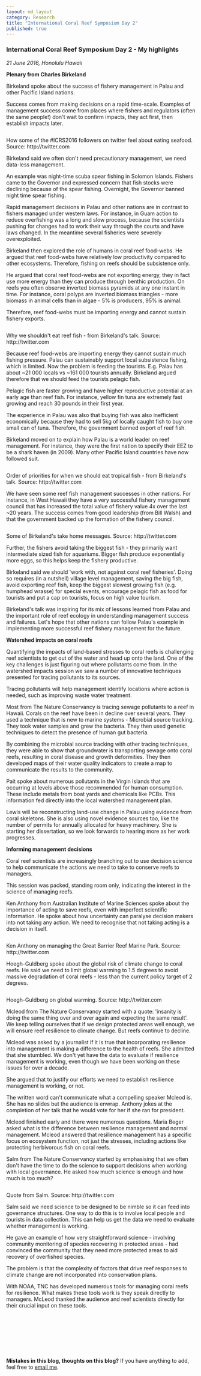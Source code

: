 ```yaml
---
layout: md_layout
category: Research
title: "International Coral Reef Symposium Day 2"
published: true  
---
```



### International Coral Reef Symposium Day 2 - My highlights  

*21 June 2016, Honolulu Hawaii*

**Plenary from Charles Birkeland**  

Birkeland spoke about the success of fishery management in Palau and other Pacific Island nations.

Success comes from making decisions on a rapid time-scale. Examples of management success come from places where fishers and regulators (often the same people!) don't wait to confirm impacts, they act first, then establish impacts later.  


<div class = "image_caption">
<img src ="/Images/icrs-pic-tweet-11.png" alt="" class="image_float"/>
<p>
How some of the #ICRS2016 followers on twitter feel about eating seafood. Source: http://twitter.com </p>
</div>  

Birkeland said we often don't need precautionary management, we need data-less management.  

An example was night-time scuba spear fishing in Solomon Islands. Fishers came to the Governor and expressed concern that fish stocks were declining because of the spear fishing. Overnight, the Governor banned night time spear fishing.  

Rapid management decisions in Palau and other nations are in contrast to fishers managed under western laws. For instance, in Guam action to reduce overfishing was a long and slow process, because the scientists pushing for changes had to work their way through the courts and have laws changed. In the meantime several fisheries were severely overexploited.

Birkeland then explored the role of humans in coral reef food-webs.  He argued that reef food-webs have relatively low productivity compared to other ecosystems. Therefore, fishing on reefs should be subsistence only.  

He argued that coral reef food-webs are not exporting energy, they in fact use more energy than they can produce through benthic production. On reefs you often observe inverted biomass pyramids at any one instant in time. For instance, coral polyps are inverted biomass triangles - more biomass in animal cells than in algae - 5% is producers, 95% is animal.  

Therefore, reef food-webs must be importing energy and cannot sustain fishery exports.  

<div class = "image_caption">
<img src ="/Images/icrs-pic-tweet-5.png" alt="" class="image_float"/>
<p>
Why we shouldn't eat reef fish - from Birkeland's talk. Source: http://twitter.com </p>
</div>  

Because reef food-webs are importing energy they cannot sustain much fishing pressure. Palau can sustainably support local subsistence fishing, which is limited. Now the problem is feeding the tourists. E.g. Palau has about ~21 000 locals vs ~161 000 tourists annually. Birkeland argued therefore that we should feed the tourists pelagic fish.  

Pelagic fish are faster growing and have higher reproductive potential at an early age than reef fish. For instance, yellow fin tuna are extremely fast growing and reach 30 pounds in their first year.

The experience in Palau was also that buying fish was also inefficient economically because they had to sell 5kg of locally caught fish to buy one small can of tuna. Therefore, the government banned export of reef fish.  

Birkeland moved on to explain how Palau is a world leader on reef management.  For instance, they were the first nation to specify their EEZ to be a shark haven (in 2009). Many other Pacific Island countries have now followed suit.  

<div class = "image_caption">
<img src ="/Images/icrs-pic-tweet-6.png" alt="" class="image_float"/>
<p>
Order of priorities for when we should eat tropical fish - from Birkeland's talk. Source: http://twitter.com </p>
</div>  

We have seen some reef fish management successes in other nations. For instance, in West Hawaii they have a very successful fishery management council that has increased the total value of fishery value 4x over the last ~20 years. The success comes from good leadership (from Bill Walsh) and that the government backed up the formation of the fishery council.  

<div class = "image_caption">
<img src ="/Images/icrs-pic-tweet-7.png" alt="" class="image_float"/>
<p>
Some of Birkeland's take home messages. Source: http://twitter.com </p>
</div>  

Further, the fishers avoid taking the biggest fish - they primarily want intermediate sized fish for aquariums. Bigger fish produce exponentially more eggs, so this helps keep the fishery productive.  

Birkeland said we should 'work with, not against coral reef fisheries'. Doing so requires (in a nutshell) village level management, saving the big fish, avoid exporting reef fish, keep the biggest slowest growing fish (e.g. humphead wrasse) for special events, encourage pelagic fish as food for tourists and put a cap on tourists, focus on high value tourism.  

Birkeland's talk was inspiring for its mix of lessons learned from Palau and the important role of reef ecology in understanding management success and failures. Let's hope that other nations can follow Palau's example in implementing more successful reef fishery management for the future.

**Watershed impacts on coral reefs**  

Quantifying the impacts of land-based stresses to coral reefs is challenging reef scientists to get out of the water and head up onto the land. One of the key challenges is just figuring out where pollutants come from. In the watershed impacts session we saw a number of innovative techniques presented for tracing pollutants to its sources.

Tracing pollutants will help management identify locations where action is needed, such as improving waste water treatment.  

Most from The Nature Conservancy is tracing sewage pollutants to a reef in Hawaii. Corals on the reef have been in decline over several years. They used a technique that is new to marine systems - Microbial source tracking. They took water samples and grew the bacteria. They then used genetic techniques to detect the presence of human gut bacteria.  

By combining the microbial source tracking with other tracing techniques, they were able to show that groundwater is transporting sewage onto coral reefs, resulting in coral disease and growth deformities. They then developed maps of their water quality indicators to create a map to communicate the results to the community.

Pait spoke about numerous pollutants in the Virgin Islands that are occurring at levels above those recommended for human consumption. These include metals from boat yards and chemicals like PCBs. This information fed directly into the local watershed management plan.

Lewis will be reconstructing land-use change in Palau using evidence from coral skeletons. She is also using novel evidence sources too, like the number of permits for annually allocated for heavy machinery. She is starting her dissertation, so we look forwards to hearing more as her work progresses.  

**Informing management decisions**  

Coral reef scientists are increasingly branching out to use decision science to help communicate the actions we need to take to conserve reefs to managers.  

This session was packed, standing room only, indicating the interest in the science of managing reefs.  

Ken Anthony from Australian Institute of Marine Sciences spoke about the importance of acting to save reefs, even with imperfect scientific information. He spoke about how uncertainty can paralyse decision makers into not taking any action. We need to recognise that not taking acting is a decision in itself.  

<div class = "image_caption">
<img src ="/Images/icrs-pic-tweet-8.png" alt="" class="image_float"/>
<p>
Ken Anthony on managing the Great Barrier Reef Marine Park. Source: http://twitter.com </p>
</div>  

Hoegh-Guldberg spoke about the global risk of climate change to coral reefs. He said we need to limit global warming to 1.5 degrees to avoid massive degradation of coral reefs -  less than the current policy target of 2 degrees.

<div class = "image_caption">
<img src ="/Images/icrs-pic-tweet-9.png" alt="" class="image_float"/>
<p>
Hoegh-Guldberg on global warming. Source: http://twitter.com </p>
</div>  

Mcleod from The Nature Conservancy started with a quote: 'insanity is doing the same thing over and over again and expecting the same result'. We keep telling ourselves that if we design protected areas well enough, we will ensure reef resilience to climate change.  But reefs continue to decline.  

Mcleod was asked by a journalist if it is true that incorporating resilience into management is making a difference to the health of reefs. She admitted that she stumbled. We don't yet have the data to evaluate if resilience management is working, even though we have been working on these issues for over a decade.  

She argued that to justify our efforts we need to establish resilience management is working, or not.  

The written word can't communicate what a compelling speaker Mcleod is. She has no slides but the audience is enwrap. Anthony jokes at the completion of her talk that he would vote for her if she ran for president.  

Mcleod finished early and there were numerous questions. Maria Beger asked what is the difference between resilience management and normal management. Mcleod answered that resilience management has a specific focus on ecosystem function, not just the stresses, including actions like protecting herbivorous fish on coral reefs.  

Salm from The Nature Conservancy started by emphasising that we often don't have the time to do the science to support decisions when working with local governance. He asked how much science is enough and how much is too much?  

<div class = "image_caption">
<img src ="/Images/icrs-pic-tweet-10.png" alt="" class="image_float"/>
<p>
Quote from Salm. Source: http://twitter.com </p>
</div>  

Salm said we need science to be designed to be nimble so it can feed into governance structures. One way to do this is to involve local people and tourists in data collection. This can help us get the data we need to evaluate whether management is working.  

He gave an example of how very straightforward science - involving community monitoring of species recovering in protected areas - had convinced the community that they need more protected areas to aid recovery of overfished species.  




The problem is that the complexity of factors that drive reef responses to climate change are not incorporated into conservation plans.  

With NOAA, TNC has developed numerous tools for managing coral reefs for resilience. What makes these tools work is they speak directly to managers. McLeod thanked the audience and reef scientists directly for their crucial input on these tools.



<br>
<br>
<br>
<br>
<br>
<br>


**Mistakes in this blog, thoughts on this blog?**
If you have anything to add, feel free to [email me](https://app.griffith.edu.au/phonebook/phone-details.php?id=1675412).  
